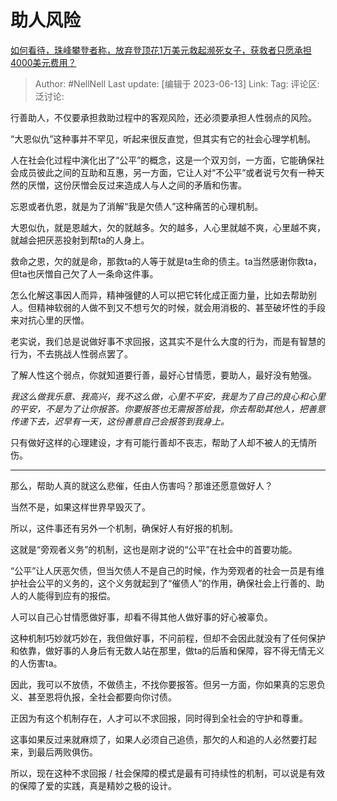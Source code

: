 # 助人风险
[如何看待，珠峰攀登者称，放弃登顶花1万美元救起濒死女子，获救者只愿承担4000美元费用？](https://www.zhihu.com/question/604842924/answer/3060737487)

> Author: #NellNell
> Last update: [编辑于 2023-06-13]
> Link:
> Tag:
> 评论区:
> 泛讨论:

行善助人，不仅要承担救助过程中的客观风险，还必须要承担人性弱点的风险。

“大恩似仇”这种事并不罕见，听起来很反直觉，但其实有它的社会心理学机制。

人在社会化过程中演化出了“公平”的概念，这是一个双刃剑，一方面，它能确保社会成员彼此之间的互助和互惠，另一方面，它让人对“不公平”或者说亏欠有一种天然的厌憎，这份厌憎会反过来造成人与人之间的矛盾和伤害。

忘恩或者仇恩，就是为了消解“我是欠债人”这种痛苦的心理机制。

大恩似仇，就是恩越大，欠的就越多。欠的越多，人心里就越不爽，心里越不爽，就越会把厌恶投射到帮ta的人身上。

救命之恩，欠的就是命，那救ta的人等于就是ta生命的债主。ta当然感谢你救ta，但ta也厌憎自己欠了人一条命这件事。

怎么化解这事因人而异，精神强健的人可以把它转化成正面力量，比如去帮助别人。但精神软弱的人做不到又不想亏欠的时候，就会用消极的、甚至破坏性的手段来对抗心里的厌憎。

老实说，我们总是说做好事不求回报，这其实不是什么大度的行为，而是有智慧的行为，不去挑战人性弱点罢了。

了解人性这个弱点，你就知道要行善，最好心甘情愿，要助人，最好没有勉强。

*我这么做我乐意、我高兴，我不这么做，心里不平安，我是为了自己的良心和心里的平安，不是为了让你报答。你要报答也无需报答给我，你去帮助其他人，把善意传递下去，迟早有一天，这份善意自己会报答到我身上。*

只有做好这样的心理建设，才有可能行善却不丧志，帮助了人却不被人的无情所伤。

--------------------

那么，帮助人真的就这么悲催，任由人伤害吗？那谁还愿意做好人？

当然不是，如果这样世界早毁灭了。

所以，这件事还有另外一个机制，确保好人有好报的机制。

这就是“旁观者义务”的机制，这也是刚才说的“公平”在社会中的首要功能。

“公平”让人厌恶欠债，但当欠债人不是自己的时候，作为旁观者的社会一员是有维护社会公平的义务的，这个义务就起到了“催债人”的作用，确保社会上行善的、助人的人能得到应有的报偿。

人可以自己心甘情愿做好事，却看不得其他人做好事的好心被辜负。

这种机制巧妙就巧妙在，我但做好事，不问前程，但却不会因此就没有了任何保护和依靠，做好事的人身后有无数人站在那里，做ta的后盾和保障，容不得无情无义的人伤害ta。

因此，我可以不放债，不做债主，不找你要报答。但另一方面，你如果真的忘恩负义、甚至恩将仇报，全社会都要向你讨债。

正因为有这个机制存在，人才可以不求回报，同时得到全社会的守护和尊重。

这事如果反过来就麻烦了，如果人必须自己追债，那欠的人和追的人必然要打起来，到最后两败俱伤。

所以，现在这种不求回报 / 社会保障的模式是最有可持续性的机制，可以说是有效的保障了爱的实践，真是精妙之极的设计。
